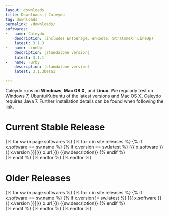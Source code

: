```yaml
---
layout: downloads
title: Downloads | Caleydo
tag: downloads
permalink: /downloads/
softwares:
-   name: Caleydo
    description: (includes EnTourage, enRoute, StratomeX, LineUp) 
    latest: 3.1.3
-   name: LineUp
    description: (standalone version)
    latest: 3.1.1
-   name: Furby
    description: (standalone version)
    latest: 3.1.3beta1

---
```


Caleydo runs on **Windows**, **Mac OS X**, and **Linux**. We regularly test on Windows 7, Ubuntu/Kubuntu of the latest versions and Mac OS X.
Caleydo requires Java 7. Further installation details can be found when following the link.

# Current Stable Release

{% for sw in page.softwares %}
{% for x in site.releases %}
{% if x.software == sw.name %}
{% if x.version == sw.latest %}
[{{ x.software }} {{ x.version }}]({{ x.url }}) {{sw.description}}
{% endif %}    
{% endif %}
{% endfor %}
{% endfor %}



        

# Older Releases

{% for sw in page.softwares %}
{% for x in site.releases %}
{% if x.software == sw.name %}
{% if x.version != sw.latest %}
[{{ x.software }} {{ x.version }}]({{ x.url }}) {{sw.description}}
{% endif %}    
{% endif %}
{% endfor %}
{% endfor %}